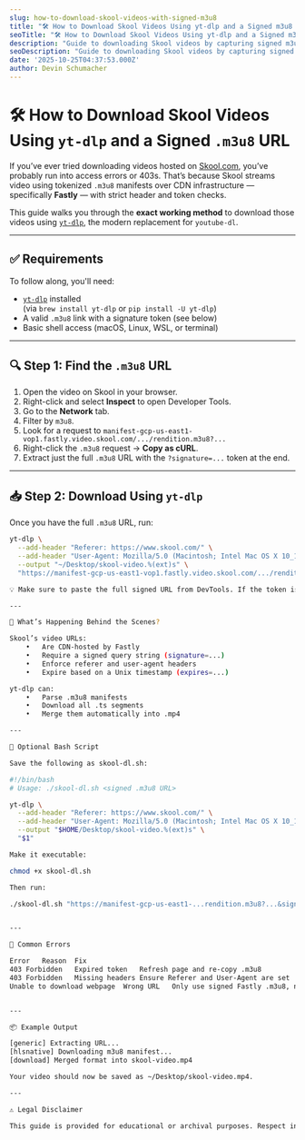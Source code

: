 ```yaml
---
slug: how-to-download-skool-videos-with-signed-m3u8
title: "🛠️ How to Download Skool Videos Using yt-dlp and a Signed m3u8 URL"
seoTitle: "🛠️ How to Download Skool Videos Using yt-dlp and a Signed m3u8 URL"
description: "Guide to downloading Skool videos by capturing signed m3u8 manifests and running yt-dlp with required headers and scripts."
seoDescription: "Guide to downloading Skool videos by capturing signed m3u8 manifests and running yt-dlp with required headers and scripts."
date: '2025-10-25T04:37:53.000Z'
author: Devin Schumacher
---
```


# 🛠️ How to Download Skool Videos Using `yt-dlp` and a Signed `.m3u8` URL

If you’ve ever tried downloading videos hosted on [Skool.com](https://www.skool.com), you’ve probably run into access errors or 403s. That’s because Skool streams video using tokenized `.m3u8` manifests over CDN infrastructure — specifically **Fastly** — with strict header and token checks.

This guide walks you through the **exact working method** to download those videos using [`yt-dlp`](https://github.com/yt-dlp/yt-dlp), the modern replacement for `youtube-dl`.

---

## ✅ Requirements

To follow along, you'll need:

- [`yt-dlp`](https://github.com/yt-dlp/yt-dlp) installed  
  (via `brew install yt-dlp` or `pip install -U yt-dlp`)
- A valid `.m3u8` link with a signature token (see below)
- Basic shell access (macOS, Linux, WSL, or terminal)

---

## 🔍 Step 1: Find the `.m3u8` URL

1. Open the video on Skool in your browser.
2. Right-click and select **Inspect** to open Developer Tools.
3. Go to the **Network** tab.
4. Filter by `m3u8`.
5. Look for a request to `manifest-gcp-us-east1-vop1.fastly.video.skool.com/.../rendition.m3u8?...`
6. Right-click the `.m3u8` request → **Copy as cURL**.
7. Extract just the full `.m3u8` URL with the `?signature=...` token at the end.

---

## 📥 Step 2: Download Using `yt-dlp`

Once you have the full `.m3u8` URL, run:

```bash
yt-dlp \
  --add-header "Referer: https://www.skool.com/" \
  --add-header "User-Agent: Mozilla/5.0 (Macintosh; Intel Mac OS X 10_15_7) AppleWebKit/537.36 (KHTML, like Gecko) Chrome/117.0.0.0 Safari/537.36" \
  --output "~/Desktop/skool-video.%(ext)s" \
  "https://manifest-gcp-us-east1-vop1.fastly.video.skool.com/.../rendition.m3u8?cdn=...&signature=..."

💡 Make sure to paste the full signed URL from DevTools. If the token is expired (expires=...), refresh the page and grab a new one.

---

📄 What’s Happening Behind the Scenes?

Skool’s video URLs:
	•	Are CDN-hosted by Fastly
	•	Require a signed query string (signature=...)
	•	Enforce referer and user-agent headers
	•	Expire based on a Unix timestamp (expires=...)

yt-dlp can:
	•	Parse .m3u8 manifests
	•	Download all .ts segments
	•	Merge them automatically into .mp4

---

🧪 Optional Bash Script

Save the following as skool-dl.sh:

#!/bin/bash
# Usage: ./skool-dl.sh <signed .m3u8 URL>

yt-dlp \
  --add-header "Referer: https://www.skool.com/" \
  --add-header "User-Agent: Mozilla/5.0 (Macintosh; Intel Mac OS X 10_15_7) AppleWebKit/537.36 (KHTML, like Gecko) Chrome/117.0.0.0 Safari/537.36" \
  --output "$HOME/Desktop/skool-video.%(ext)s" \
  "$1"

Make it executable:

chmod +x skool-dl.sh

Then run:

./skool-dl.sh "https://manifest-gcp-us-east1-...rendition.m3u8?...&signature=..."


---

🛑 Common Errors

Error	Reason	Fix
403 Forbidden	Expired token	Refresh page and re-copy .m3u8
403 Forbidden	Missing headers	Ensure Referer and User-Agent are set
Unable to download webpage	Wrong URL	Only use signed Fastly .m3u8, not stream.video.skool.com


---

📦 Example Output

[generic] Extracting URL...
[hlsnative] Downloading m3u8 manifest...
[download] Merged format into skool-video.mp4

Your video should now be saved as ~/Desktop/skool-video.mp4.

---

⚠️ Legal Disclaimer

This guide is provided for educational or archival purposes. Respect intellectual property rights and platform terms of service. Do not redistribute copyrighted content.
